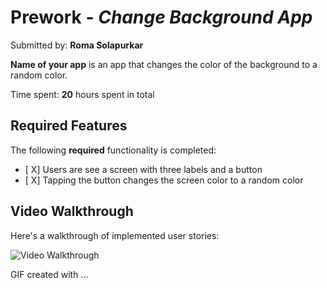 # Prework - *Change Background App*

Submitted by: **Roma Solapurkar**

**Name of your app** is an app that changes the color of the background to a random color.

Time spent: **20** hours spent in total

## Required Features

The following **required** functionality is completed:

- [ X] Users are see a screen with three labels and a button
- [ X] Tapping the button changes the screen color to a random color
 
## Video Walkthrough

Here's a walkthrough of implemented user stories:

<img src='https://imgur.com/a/eurjRw4' title='Video Walkthrough' width='' alt='Video Walkthrough' />

<!-- Replace this with whatever GIF tool you used! -->
GIF created with ...  
<!-- Recommended tools:
[Kap](https://getkap.co/) for macOS

## App Brainstorming (Step 4)

Instagram:
-Stories
-Close friends

Snapchat:
-Multiple private stories
-Fun filters

Linkedin:
-Post about accomplishments
-Able to interact with recruiters


Some brainstorming ideas I have is stories, I love that feature about snapchat and instagram because you can share your life without sharing having it be permanent. Another part I love is close friends/private story, where I can connect with people but also keep my life private.

If I were to create an app, I would like it to be simpler since there is so much information and it can sometimes feel overwhelming. I would make sure that I have a priority list, I would to have a model where people can endorse nonprofit organizations. My general theme would be sharing life events and having a responsibility to give back to the community. 
## Notes

Describe any challenges encountered while building the app.

Some difficulties I had were with the Kap app, it kept crashing. I also want to mention that the video 

## License

    Copyright [yyyy] [name of copyright owner]

    Licensed under the Apache License, Version 2.0 (the "License");
    you may not use this file except in compliance with the License.
    You may obtain a copy of the License at

        http://www.apache.org/licenses/LICENSE-2.0

    Unless required by applicable law or agreed to in writing, software
    distributed under the License is distributed on an "AS IS" BASIS,
    WITHOUT WARRANTIES OR CONDITIONS OF ANY KIND, either express or implied.
    See the License for the specific language governing permissions and
    limitations under the License.
